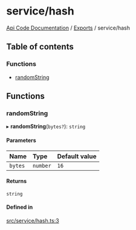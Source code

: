 # service/hash
 
[Api Code Documentation](../README.md) / [Exports](../modules.md) / service/hash

## Table of contents

### Functions

- [randomString](service_hash.md#randomstring)

## Functions

### randomString

▸ **randomString**(`bytes?`): `string`

#### Parameters

| Name | Type | Default value |
| :------ | :------ | :------ |
| `bytes` | `number` | `16` |

#### Returns

`string`

#### Defined in

[src/service/hash.ts:3](https://github.com/openkfw/TruBudget/blob/90402cb/api/src/service/hash.ts#L3)
